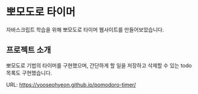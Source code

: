 # 뽀모도로 타이머
자바스크립트 학습을 위해 뽀모도로 타이머 웹사이트를 만들어보았습니다. 

## 프로젝트 소개
뽀모도로 기법의 타이머를 구현했으며, 간단하게 할 일을 저장하고 삭제할 수 있는 todo 목록도 구현했습니다.

URL: https://yooseohyeon.github.io/pomodoro-timer/

